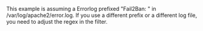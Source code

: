 This example is assuming a Errorlog prefixed "Fail2Ban: " in /var/log/apache2/error.log.
If you use a different prefix or a different log file, you need to adjust the regex in the filter.